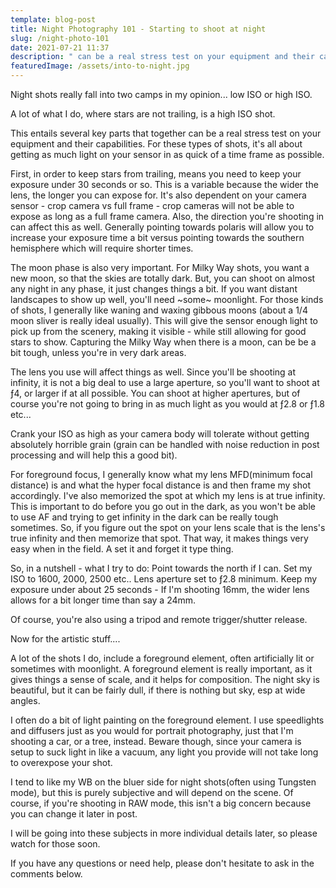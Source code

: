 ```yaml
---
template: blog-post
title: Night Photography 101 - Starting to shoot at night
slug: /night-photo-101
date: 2021-07-21 11:37
description: " can be a real stress test on your equipment and their capabilities. For these types of shots, it's all about getting as much light on your sensor in as quick of a time frame as possible "
featuredImage: /assets/into-to-night.jpg
---
```

Night shots really fall into two camps in my opinion... low ISO or high ISO.

A lot of what I do, where stars are not trailing, is a high ISO shot. 

This entails several key parts that together can be a real stress test on your equipment and their capabilities. For these types of shots, it's all about getting as much light on your sensor in as quick of a time frame as possible. 

First, in order to keep stars from trailing, means you need to keep your exposure under 30 seconds or so. This is a variable because the wider the lens, the longer you can expose for. It's also dependent on your camera sensor - crop camera vs full frame - crop cameras will not be able to expose as long as a full frame camera. Also, the direction you're shooting in can affect this as well. Generally pointing towards polaris will allow you to increase your exposure time a bit versus pointing towards the southern hemisphere which will require shorter times.

The moon phase is also very important. For Milky Way shots, you want a new moon, so that the skies are totally dark. But, you can shoot on almost any night in any phase, it just changes things a bit. If you want distant landscapes to show up well, you'll need ~some~ moonlight. For those kinds of shots, I generally like waning and waxing gibbous moons (about a 1/4 moon sliver is really ideal usually). This will give the sensor enough light to pick up from the scenery, making it visible - while still allowing for good stars to show. Capturing the Milky Way when there is a moon, can be be a bit tough, unless you're in very dark areas.

The lens you use will affect things as well. Since you'll be shooting at infinity, it is not a big deal to use a large aperture, so you'll want to shoot at ƒ4, or larger if at all possible. You can shoot at higher apertures, but of course you're not going to bring in as much light as you would at ƒ2.8 or ƒ1.8 etc... 

Crank your ISO as high as your camera body will tolerate without getting absolutely horrible grain (grain can be handled with noise reduction in post processing and will help this a good bit).

For foreground focus, I generally know what my lens MFD(minimum focal distance) is and what the hyper focal distance is and then frame my shot accordingly. I've also memorized the spot at which my lens is at true infinity. This is important to do before you go out in the dark, as you won't be able to use AF and trying to get infinity in the dark can be really tough sometimes. So, if you figure out the spot on your lens scale that is the lens's true infinity and then memorize that spot. That way, it makes things very easy when in the field. A set it and forget it type thing.

So, in a nutshell - what I try to do:
Point towards the north if I can.
Set my ISO to 1600, 2000, 2500 etc..
Lens aperture set to ƒ2.8 minimum.
Keep my exposure under about 25 seconds - If I'm shooting 16mm, the wider lens allows for a bit longer time than say a 24mm.

Of course, you're also using a tripod and remote trigger/shutter release.

Now for the artistic stuff....

A lot of the shots I do, include a foreground element, often artificially lit or sometimes with moonlight. A foreground element is really important, as it gives things a sense of scale, and it helps for composition. The night sky is beautiful, but it can be fairly dull, if there is nothing but sky, esp at wide angles.

I often do a bit of light painting on the foreground element. I use speedlights and diffusers just as you would for portrait photography, just that I'm shooting a car, or a tree, instead. Beware though, since your camera is setup to suck light in like a vacuum, any light you provide will not take long to overexpose your shot.

I tend to like my WB on the bluer side for night shots(often using Tungsten mode), but this is purely subjective and will depend on the scene. Of course, if you're shooting in RAW mode, this isn't a big concern because you can change it later in post.

I will be going into these subjects in more individual details later, so please watch for those soon.

If you have any questions or need help, please don't hesitate to ask in the comments below. 

